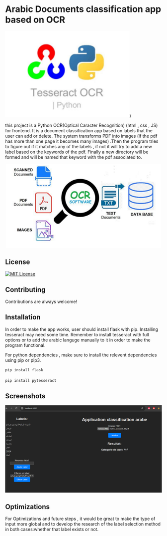 
# Arabic Documents classification app based on OCR

<img src="./img/Tesseract.png" width="400"/>)


this project is a Python OCR(Optical Caracter Recognition) (html , css , JS) for frontend. 
It is a document classification app based on labels that the user can add or delete. 
The system transforms PDF into images (if the pdf has more than one page it becomes many images) .Then the program tries to figure out if it matches any of the labels , if not it will try to add a new label based on the keywords of the pdf. 
Finally a new directory will be formed and will be named that keyword with the pdf associated to.

<center>
<img src="./img/schema.png" width="500"/>
</center>


## License
[![MIT License](https://img.shields.io/badge/License-MIT-green.svg)](https://choosealicense.com/licenses/mit/)


## Contributing

Contributions are always welcome!




## Installation

In order to make the app works, user should install flask with pip. Installing  tesseract may need some time. Remember to install tesseract with full options or to add the arabic languge manually to it in order to make the program functional.


For python dependencies , make sure to install the relevent dependencies using pip or pip3. 
```bash
pip install flask

pip install pytesseract

```

## Screenshots
<center>
<img src="./img/app.png" width="700"/>
</center>

## Optimizations

For Optimizations and future steps , it would be great to make the type of input more global and to develop the research of the label selection method in both cases:whether that label exists or not. 

